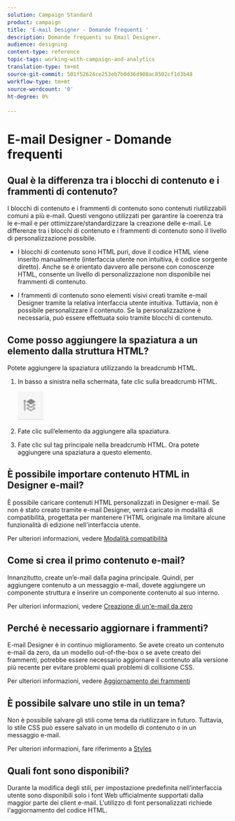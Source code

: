 ```yaml
---
solution: Campaign Standard
product: campaign
title: 'E-mail Designer - Domande frequenti '
description: Domande frequenti su Email Designer.
audience: designing
content-type: reference
topic-tags: working-with-campaign-and-analytics
translation-type: tm+mt
source-git-commit: 501f52624ce253eb7b0d36d908ac8502cf1d3b48
workflow-type: tm+mt
source-wordcount: '0'
ht-degree: 0%

---
```



# E-mail Designer - Domande frequenti

## Qual è la differenza tra i blocchi di contenuto e i frammenti di contenuto?

I blocchi di contenuto e i frammenti di contenuto sono contenuti riutilizzabili comuni a più e-mail. Questi vengono utilizzati per garantire la coerenza tra le e-mail e per ottimizzare/standardizzare la creazione delle e-mail. Le differenze tra i blocchi di contenuto e i frammenti di contenuto sono il livello di personalizzazione possibile.

* I blocchi di contenuto sono HTML puri, dove il codice HTML viene inserito manualmente (interfaccia utente non intuitiva, è codice sorgente diretto). Anche se è orientato davvero alle persone con conoscenze HTML, consente un livello di personalizzazione non disponibile nei frammenti di contenuto.

* I frammenti di contenuto sono elementi visivi creati tramite e-mail Designer tramite la relativa interfaccia utente intuitiva. Tuttavia, non è possibile personalizzare il contenuto. Se la personalizzazione è necessaria, può essere effettuata solo tramite blocchi di contenuto.

## Come posso aggiungere la spaziatura a un elemento dalla struttura HTML?

Potete aggiungere la spaziatura utilizzando la breadcrumb HTML.

1. In basso a sinistra nella schermata, fate clic sulla breadcrumb HTML.

   ![](assets/do-not-localize/breadcrumb.png)

1. Fate clic sull’elemento da aggiungere alla spaziatura.
1. Fate clic sul tag principale nella breadcrumb HTML.
Ora potete aggiungere una spaziatura a questo elemento.

## È possibile importare contenuto HTML in Designer e-mail?

È possibile caricare contenuti HTML personalizzati in Designer e-mail. Se non è stato creato tramite e-mail Designer, verrà caricato in modalità di compatibilità, progettata per mantenere l&#39;HTML originale ma limitare alcune funzionalità di edizione nell&#39;interfaccia utente.

Per ulteriori informazioni, vedere [Modalità compatibilità](../../designing/using/using-existing-content.md#compatibility-mode)

## Come si crea il primo contenuto e-mail?

Innanzitutto, create un’e-mail dalla pagina principale.
Quindi, per aggiungere contenuto a un messaggio e-mail, dovete aggiungere un componente struttura e inserire un componente contenuto al suo interno.

Per ulteriori informazioni, vedere [Creazione di un&#39;e-mail da zero](../../designing/using/quick-start.md#from-scratch-email)

## Perché è necessario aggiornare i frammenti?

E-mail Designer è in continuo miglioramento. Se avete creato un contenuto e-mail da zero, da un modello out-of-the-box o se avete creato dei frammenti, potrebbe essere necessario aggiornare il contenuto alla versione più recente per evitare problemi quali problemi di collisione CSS.

Per ulteriori informazioni, vedere [Aggiornamento dei frammenti](../../designing/using/designing-content-in-adobe-campaign.md#email-designer-updates)

## È possibile salvare uno stile in un tema?

Non è possibile salvare gli stili come tema da riutilizzare in futuro. Tuttavia, lo stile CSS può essere salvato in un modello di contenuto o in un messaggio e-mail.

Per ulteriori informazioni, fare riferimento a [Styles](../../designing/using/styles.md)

## Quali font sono disponibili?

Durante la modifica degli stili, per impostazione predefinita nell’interfaccia utente sono disponibili solo i font Web ufficialmente supportati dalla maggior parte dei client e-mail. L&#39;utilizzo di font personalizzati richiede l&#39;aggiornamento del codice HTML.
